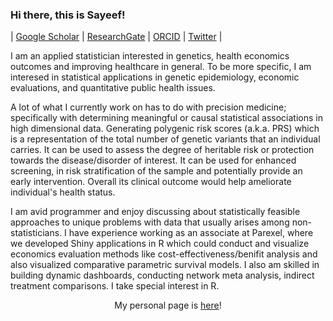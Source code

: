 ### Hi there, this is Sayeef! 

| [Google Scholar](https://scholar.google.com/citations?user=P0AcviIAAAAJ&hl=en) | [ResearchGate](https://www.researchgate.net/profile/Mohammad-Sayeef-Alam) | [ORCID](https://orcid.org/0000-0002-1478-5975) | [Twitter](https://twitter.com/sayeef_alam) | <!--[Personal webpage](https://msa.github.io/) | -->

I am an applied statistician interested in genetics, health economics outcomes and improving healthcare in general. To be more specific, I am interesed in statistical applications in genetic epidemiology, economic evaluations, and quantitative public health issues.

A lot of what I currently work on has to do with precision medicine; specifically with determining meaningful or causal statistical associations in high dimensional data. Generating polygenic risk scores (a.k.a. PRS) which is a representation of the total number of genetic variants that an individual carries. It can be used to assess the degree of heritable risk or protection towards the disease/disorder of interest. It can be used for enhanced screening, in risk stratification of the sample and potentially provide an early intervention. Overall its clinical outcome would help ameliorate individual's health status. 

I am avid programmer and enjoy discussing about statistically feasible approaches to unique problems with data that usually arises among non-statisticians. I have experience working as an associate at Parexel, where we developed Shiny applications in R which could conduct and visualize economics evaluation methods like cost-effectiveness/benifit analysis and also visualized comparative parametric survival models. I also am skilled in building dynamic dashboards, conducting network meta analysis, indirect treatment comparisons. I take special interest in R.

<p align="center"> <!--Interested to learn more about my me?  Visit--> My personal page is <a href="[https://msa.github.io/](https://alamsayeef.github.io/)https://alamsayeef.github.io/">here</a>!</p>
